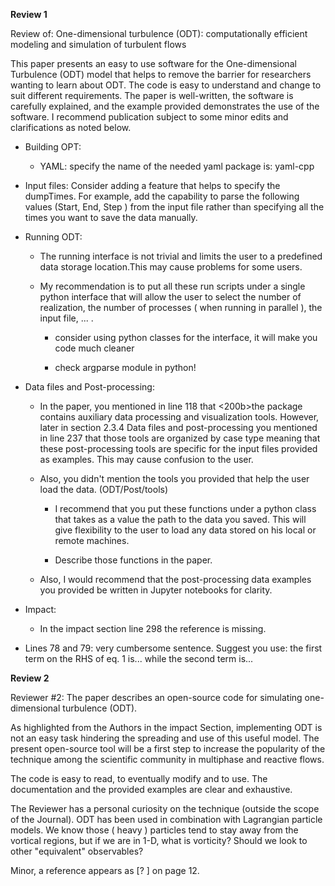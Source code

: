 **Review 1**

Review of: One-dimensional turbulence (ODT): computationally efficient
modeling and simulation of turbulent flows

This paper presents an easy to use software for the One-dimensional
Turbulence (ODT) model that helps to remove the barrier for researchers
wanting to learn about ODT. The code is easy to understand and change to
suit different requirements. The paper is well-written, the software is
carefully explained, and the example provided demonstrates the use of
the software. I recommend publication subject to some minor edits and
clarifications as noted below.

-   Building OPT:

    -   YAML: specify the name of the needed yaml package is: yaml-cpp

-   Input files: Consider adding a feature that helps to specify the
    dumpTimes. For example, add the capability to parse the following
    values (Start, End, Step ) from the input file rather than
    specifying all the times you want to save the data manually.

-   Running ODT:

    -   The running interface is not trivial and limits the user to a
        predefined data storage location.This may cause problems for
        some users.

    -   My recommendation is to put all these run scripts under a single
        python interface that will allow the user to select the number
        of realization, the number of processes ( when running in
        parallel ), the input file, \... .

        -   consider using python classes for the interface, it will
            make you code much cleaner

        -   check argparse module in python!

-   Data files and Post-processing:

    -   In the paper, you mentioned in line 118 that \<200b\>the package
        contains auxiliary data processing and visualization tools.
        However, later in section 2.3.4 Data files and post-processing
        you mentioned in line 237 that those tools are organized by case
        type meaning that these post-processing tools are specific for
        the input files provided as examples. This may cause confusion
        to the user.

    -   Also, you didn't mention the tools you provided that help the
        user load the data. (ODT/Post/tools)

        -   I recommend that you put these functions under a python
            class that takes as a value the path to the data you saved.
            This will give flexibility to the user to load any data
            stored on his local or remote machines.

        -   Describe those functions in the paper.

    -   Also, I would recommend that the post-processing data examples
        you provided be written in Jupyter notebooks for clarity.

-   Impact:

    -   In the impact section line 298 the reference is missing.

-   Lines 78 and 79: very cumbersome sentence. Suggest you use: the
    first term on the RHS of eq. 1 is\... while the second term is\...

**Review 2**

Reviewer \#2: The paper describes an open-source code for simulating
one-dimensional turbulence (ODT).

As highlighted from the Authors in the impact Section, implementing ODT
is not an easy task hindering the spreading and use of this useful
model. The present open-source tool will be a first step to increase the
popularity of the technique among the scientific community in multiphase
and reactive flows.

The code is easy to read, to eventually modify and to use. The
documentation and the provided examples are clear and exhaustive.

The Reviewer has a personal curiosity on the technique (outside the
scope of the Journal). ODT has been used in combination with Lagrangian
particle models. We know those ( heavy ) particles tend to stay away
from the vortical regions, but if we are in 1-D, what is vorticity?
Should we look to other \"equivalent\" observables?

Minor, a reference appears as \[? \] on page 12.

